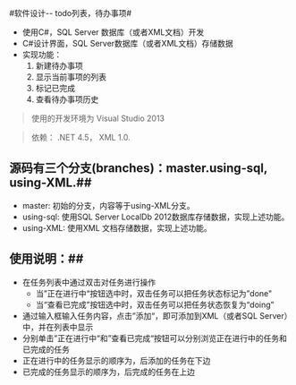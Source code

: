 #软件设计-- todo列表，待办事项#

* 使用C#，SQL Server 数据库（或者XML文档）开发
* C#设计界面，SQL Server数据库（或者XML文档）存储数据
* 实现功能：
	1. 新建待办事项
	2. 显示当前事项的列表
	3. 标记已完成
	4. 查看待办事项历史

> 使用的开发环境为 Visual Studio 2013

> 依赖： .NET 4.5， XML 1.0.

## 源码有三个分支(branches)：master.using-sql, using-XML.##
* master: 初始的分支，内容等于using-XML分支。
* using-sql: 使用SQL Server LocalDb 2012数据库存储数据，实现上述功能。
* using-XML: 使用XML 文档存储数据，实现上述功能。


## 使用说明：##
* 在任务列表中通过双击对任务进行操作 
	* 当”正在进行中“按钮选中时，双击任务可以把任务状态标记为”done"
	* 当“查看已完成”按钮选中时，双击任务可以把任务状态恢复为“doing”
* 通过输入框输入任务内容，点击”添加“，即可添加到XML（或者SQL Server）中，并在列表中显示
* 分别单击”正在进行中“和”查看已完成“按钮可以分别浏览正在进行中的任务和已完成的任务
* 正在进行中的任务显示的顺序为，后添加的任务在下边
* 已完成的任务显示的顺序为，后完成的任务在上边

